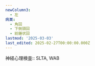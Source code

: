 ```yaml
---
newColumn3:
  - 左
病巣:
  - 角回
  - 下側頭回
  - 紡錘状回
lastmod: '2025-03-03'
last_edited: 2025-02-27T00:00:00.000Z
---
```


神経心理検査:: SLTA, WAB
